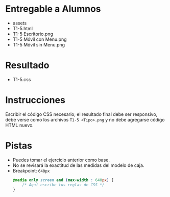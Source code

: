 # Entregable a Alumnos
- assets
- T1-5.html
- T1-5 Escritorio.png
- T1-5 Móvil con Menu.png
- T1-5 Móvil sin Menu.png

# Resultado
- T1-5.css

# Instrucciones
Escribir el código CSS necesario; el resultado final debe ser responsivo, debe
verse como los archivos `T1-5 <Tipo>.png` y no debe agregarse código HTML nuevo.

# Pistas
- Puedes tomar el ejercicio anterior como base.
- No se revisará la exactitud de las medidas del modelo de caja.
- Breakpoint: `640px`
    ```css
    @media only screen and (max-width : 640px) {
        /* Aquí escribe tus reglas de CSS */
    }
    ```
